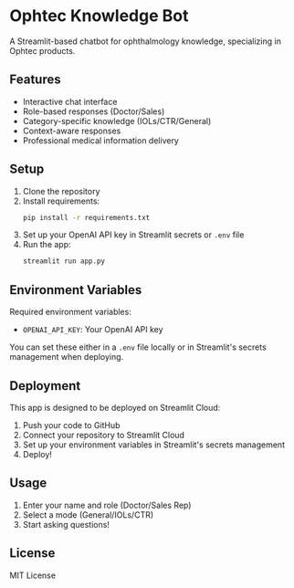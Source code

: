 # Ophtec Knowledge Bot

A Streamlit-based chatbot for ophthalmology knowledge, specializing in Ophtec products.

## Features

- Interactive chat interface
- Role-based responses (Doctor/Sales)
- Category-specific knowledge (IOLs/CTR/General)
- Context-aware responses
- Professional medical information delivery

## Setup

1. Clone the repository
2. Install requirements:
   ```bash
   pip install -r requirements.txt
   ```
3. Set up your OpenAI API key in Streamlit secrets or `.env` file
4. Run the app:
   ```bash
   streamlit run app.py
   ```

## Environment Variables

Required environment variables:
- `OPENAI_API_KEY`: Your OpenAI API key

You can set these either in a `.env` file locally or in Streamlit's secrets management when deploying.

## Deployment

This app is designed to be deployed on Streamlit Cloud:

1. Push your code to GitHub
2. Connect your repository to Streamlit Cloud
3. Set up your environment variables in Streamlit's secrets management
4. Deploy!

## Usage

1. Enter your name and role (Doctor/Sales Rep)
2. Select a mode (General/IOLs/CTR)
3. Start asking questions!

## License

MIT License 